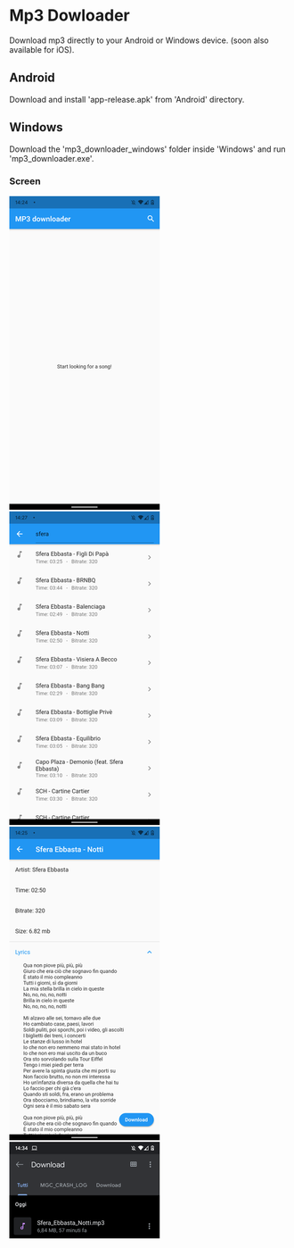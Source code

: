 # Mp3 Dowloader #
Download mp3 directly to your Android or Windows device. (soon also available for iOS).

## Android ##
Download and install 'app-release.apk'  from 'Android' directory.

## Windows ##
Download the 'mp3_downloader_windows' folder inside 'Windows' and run 'mp3_downloader.exe'.

### Screen ###
![drawing](https://github.com/fedehsq/mp3_downloader/blob/master/s1.png)
![drawing](https://github.com/fedehsq/mp3_downloader/blob/master/s3.png)
![drawing](https://github.com/fedehsq/mp3_downloader/blob/master/s2.png)
![drawing](https://github.com/fedehsq/mp3_downloader/blob/master/s4.png)
